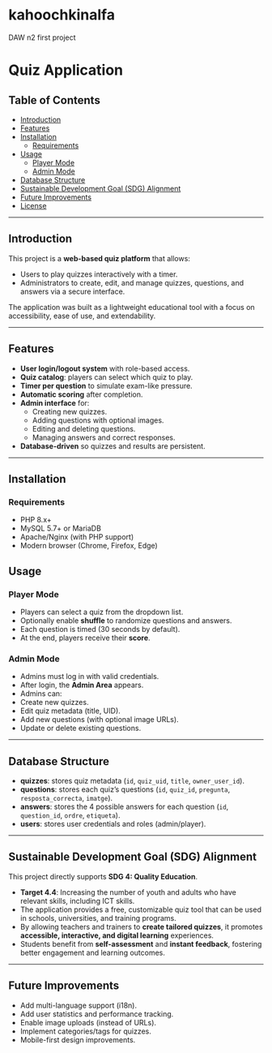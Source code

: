 # kahoochkinalfa
DAW n2 first project
# Quiz Application

## Table of Contents
- [Introduction](#introduction)
- [Features](#features)
- [Installation](#installation)
  - [Requirements](#requirements)
- [Usage](#usage)
  - [Player Mode](#player-mode)
  - [Admin Mode](#admin-mode)
- [Database Structure](#database-structure)
- [Sustainable Development Goal (SDG) Alignment](#sustainable-development-goal-sdg-alignment)
- [Future Improvements](#future-improvements)
- [License](#license)

---

## Introduction
This project is a **web-based quiz platform** that allows:
- Users to play quizzes interactively with a timer.
- Administrators to create, edit, and manage quizzes, questions, and answers via a secure interface.

The application was built as a lightweight educational tool with a focus on accessibility, ease of use, and extendability.

---

## Features
- **User login/logout system** with role-based access.
- **Quiz catalog**: players can select which quiz to play.
- **Timer per question** to simulate exam-like pressure.
- **Automatic scoring** after completion.
- **Admin interface** for:
  - Creating new quizzes.
  - Adding questions with optional images.
  - Editing and deleting questions.
  - Managing answers and correct responses.
- **Database-driven** so quizzes and results are persistent.

---

## Installation

### Requirements
- PHP 8.x+
- MySQL 5.7+ or MariaDB
- Apache/Nginx (with PHP support)
- Modern browser (Chrome, Firefox, Edge)

## Usage

### Player Mode
- Players can select a quiz from the dropdown list.
- Optionally enable **shuffle** to randomize questions and answers.
- Each question is timed (30 seconds by default).
- At the end, players receive their **score**.

### Admin Mode
- Admins must log in with valid credentials.
- After login, the **Admin Area** appears.
- Admins can:
- Create new quizzes.
- Edit quiz metadata (title, UID).
- Add new questions (with optional image URLs).
- Update or delete existing questions.

---

## Database Structure
- **quizzes**: stores quiz metadata (`id`, `quiz_uid`, `title`, `owner_user_id`).
- **questions**: stores each quiz’s questions (`id`, `quiz_id`, `pregunta`, `resposta_correcta`, `imatge`).
- **answers**: stores the 4 possible answers for each question (`id`, `question_id`, `ordre`, `etiqueta`).
- **users**: stores user credentials and roles (admin/player).

---

## Sustainable Development Goal (SDG) Alignment
This project directly supports **SDG 4: Quality Education**.

- **Target 4.4**: Increasing the number of youth and adults who have relevant skills, including ICT skills.
- The application provides a free, customizable quiz tool that can be used in schools, universities, and training programs.
- By allowing teachers and trainers to **create tailored quizzes**, it promotes **accessible, interactive, and digital learning** experiences.
- Students benefit from **self-assessment** and **instant feedback**, fostering better engagement and learning outcomes.

---

## Future Improvements
- Add multi-language support (i18n).
- Add user statistics and performance tracking.
- Enable image uploads (instead of URLs).
- Implement categories/tags for quizzes.
- Mobile-first design improvements.

